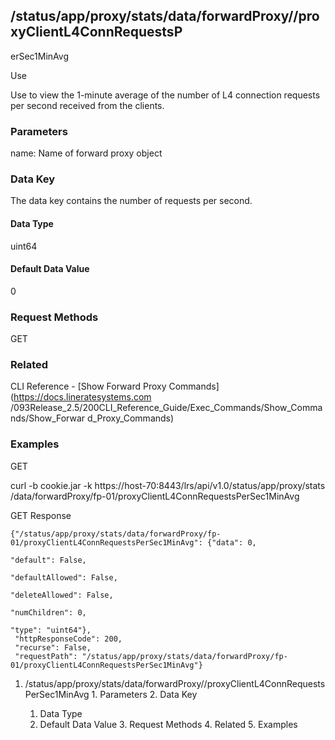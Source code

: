 ## /status/app/proxy/stats/data/forwardProxy/<name>/proxyClientL4ConnRequestsP
erSec1MinAvg

Use

Use to view the 1-minute average of the number of L4 connection requests per
second received from the clients.

### Parameters

name: Name of forward proxy object

### Data Key

The data key contains the number of requests per second.

#### Data Type

uint64

#### Default Data Value

0

### Request Methods

GET

### Related

CLI Reference - [Show Forward Proxy Commands](https://docs.lineratesystems.com
/093Release_2.5/200CLI_Reference_Guide/Exec_Commands/Show_Commands/Show_Forwar
d_Proxy_Commands)

### Examples

GET

curl -b cookie.jar -k https://host-70:8443/lrs/api/v1.0/status/app/proxy/stats
/data/forwardProxy/fp-01/proxyClientL4ConnRequestsPerSec1MinAvg

GET Response

    
    {"/status/app/proxy/stats/data/forwardProxy/fp-01/proxyClientL4ConnRequestsPerSec1MinAvg": {"data": 0,
                                                                                                 "default": False,
                                                                                                 "defaultAllowed": False,
                                                                                                 "deleteAllowed": False,
                                                                                                 "numChildren": 0,
                                                                                                 "type": "uint64"},
     "httpResponseCode": 200,
     "recurse": False,
     "requestPath": "/status/app/proxy/stats/data/forwardProxy/fp-01/proxyClientL4ConnRequestsPerSec1MinAvg"}
    

  1. /status/app/proxy/stats/data/forwardProxy/<name>/proxyClientL4ConnRequestsPerSec1MinAvg
    1. Parameters
    2. Data Key
      1. Data Type
      2. Default Data Value
    3. Request Methods
    4. Related
    5. Examples


